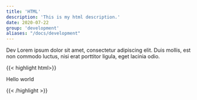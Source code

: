 ```yaml
---
title: 'HTML'
description: 'This is my html description.'
date: 2020-07-22
group: 'development'
aliases: "/docs/development"
---
```


Dev Lorem ipsum dolor sit amet, consectetur adipiscing elit. Duis mollis, est non commodo luctus, nisi erat porttitor ligula, eget lacinia odio.


{{< highlight html>}}
<div class="foo-baz">
    <p>Hello world</p>
</div>
{{< /highlight >}}
